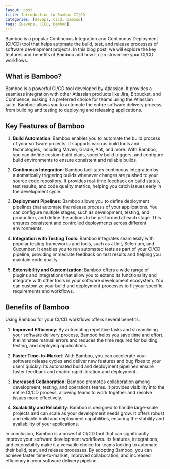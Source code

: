 ```yaml
---
layout: post
title: Introduction to Bamboo CI/CD
categories: [devops, cicd, bamboo]
tags: [DevOps, CICD, Bamboo]
---
```


Bamboo is a popular Continuous Integration and Continuous Deployment (CI/CD) tool that helps automate the build, test, and release processes of software development projects. In this blog post, we will explore the key features and benefits of Bamboo and how it can streamline your CI/CD workflows.

## What is Bamboo?

Bamboo is a powerful CI/CD tool developed by Atlassian. It provides a seamless integration with other Atlassian products like Jira, Bitbucket, and Confluence, making it a preferred choice for teams using the Atlassian suite. Bamboo allows you to automate the entire software delivery process, from building and testing to deploying and releasing applications.

## Key Features of Bamboo

1. **Build Automation**: Bamboo enables you to automate the build process of your software projects. It supports various build tools and technologies, including Maven, Gradle, Ant, and more. With Bamboo, you can define custom build plans, specify build triggers, and configure build environments to ensure consistent and reliable builds.

2. **Continuous Integration**: Bamboo facilitates continuous integration by automatically triggering builds whenever changes are pushed to your source code repository. It provides real-time feedback on build status, test results, and code quality metrics, helping you catch issues early in the development cycle.

3. **Deployment Pipelines**: Bamboo allows you to define deployment pipelines that automate the release process of your applications. You can configure multiple stages, such as development, testing, and production, and define the actions to be performed at each stage. This ensures consistent and controlled deployments across different environments.

4. **Integration with Testing Tools**: Bamboo integrates seamlessly with popular testing frameworks and tools, such as JUnit, Selenium, and Cucumber. It enables you to run automated tests as part of your CI/CD pipeline, providing immediate feedback on test results and helping you maintain code quality.

5. **Extensibility and Customization**: Bamboo offers a wide range of plugins and integrations that allow you to extend its functionality and integrate with other tools in your software development ecosystem. You can customize your build and deployment processes to fit your specific requirements and workflows.

## Benefits of Bamboo

Using Bamboo for your CI/CD workflows offers several benefits:

1. **Improved Efficiency**: By automating repetitive tasks and streamlining your software delivery process, Bamboo helps you save time and effort. It eliminates manual errors and reduces the time required for building, testing, and deploying applications.

2. **Faster Time-to-Market**: With Bamboo, you can accelerate your software release cycles and deliver new features and bug fixes to your users quickly. Its automated build and deployment pipelines ensure faster feedback and enable rapid iteration and deployment.

3. **Increased Collaboration**: Bamboo promotes collaboration among development, testing, and operations teams. It provides visibility into the entire CI/CD process, allowing teams to work together and resolve issues more effectively.

4. **Scalability and Reliability**: Bamboo is designed to handle large-scale projects and can scale as your development needs grow. It offers robust and reliable build and deployment capabilities, ensuring the stability and availability of your applications.

In conclusion, Bamboo is a powerful CI/CD tool that can significantly improve your software development workflows. Its features, integrations, and extensibility make it a versatile choice for teams looking to automate their build, test, and release processes. By adopting Bamboo, you can achieve faster time-to-market, improved collaboration, and increased efficiency in your software delivery pipeline.